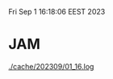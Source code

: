 Fri Sep  1 16:18:06 EEST 2023
# JAM
<a href='./cache/202309/01_16.log'>./cache/202309/01_16.log</a>
